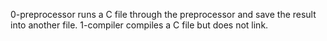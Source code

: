 0-preprocessor runs a C file through the preprocessor and save the result into another file.
1-compiler compiles a C file but does not link.

